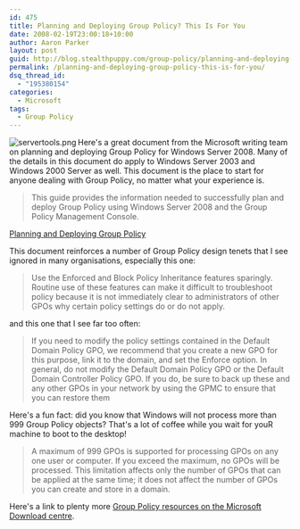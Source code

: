 ```yaml
---
id: 475
title: Planning and Deploying Group Policy? This Is For You
date: 2008-02-19T23:00:18+10:00
author: Aaron Parker
layout: post
guid: http://blog.stealthpuppy.com/group-policy/planning-and-deploying-group-policy-this-is-for-you
permalink: /planning-and-deploying-group-policy-this-is-for-you/
dsq_thread_id:
  - "195380154"
categories:
  - Microsoft
tags:
  - Group Policy
---
```

<img src="https://stealthpuppy.com/media/2008/02/servertools.png" alt="servertools.png" align="left" border="0" />Here's a great document from the Microsoft writing team on planning and deploying Group Policy for Windows Server 2008. Many of the details in this document do apply to Windows Server 2003 and Windows 2000 Server as well. This document is the place to start for anyone dealing with Group Policy, no matter what your experience is.

> This guide provides the information needed to successfully plan and deploy Group Policy using Windows Server 2008 and the Group Policy Management Console.

<p class="download">
  <a href="http://www.microsoft.com/downloads/details.aspx?FamilyID=73d96068-0aea-450a-861b-e2c5413b0485&DisplayLang=en">Planning and Deploying Group Policy</a>
</p>

This document reinforces a number of Group Policy design tenets that I see ignored in many organisations, especially this one:

> Use the Enforced and Block Policy Inheritance features sparingly. Routine use of these features can make it difficult to troubleshoot policy because it is not immediately clear to administrators of other GPOs why certain policy settings do or do not apply.

and this one that I see far too often:

> If you need to modify the policy settings contained in the Default Domain Policy GPO, we recommend that you create a new GPO for this purpose, link it to the domain, and set the Enforce option. In general, do not modify the Default Domain Policy GPO or the Default Domain Controller Policy GPO. If you do, be sure to back up these and any other GPOs in your network by using the GPMC to ensure that you can restore them

Here's a fun fact: did you know that Windows will not process more than 999 Group Policy objects? That's a lot of coffee while you wait for youR machine to boot to the desktop!

> A maximum of 999 GPOs is supported for processing GPOs on any one user or computer. If you exceed the maximum, no GPOs will be processed. This limitation affects only the number of GPOs that can be applied at the same time; it does not affect the number of GPOs you can create and store in a domain.

Here's a link to plenty more [Group Policy resources on the Microsoft Download centre](http://www.microsoft.com/downloads/results.aspx?DisplayLang=en&nr=20&freetext=group+policy&sortCriteria=date).